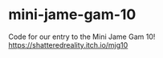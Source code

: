 # mini-jame-gam-10
Code for our entry to the Mini Jame Gam 10! https://shatteredreality.itch.io/mjg10
